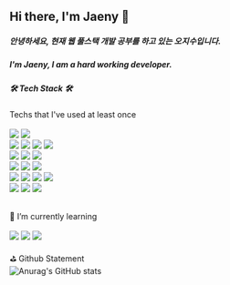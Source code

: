 
## Hi there, I'm Jaeny 👋
##### 안녕하세요, 현재 웹 풀스택 개발 공부를 하고 있는 오지수입니다.<br>
##### I'm Jaeny, I am a hard working developer.<br>


##### 🛠️ Tech Stack 🛠<br>
Techs that I've used at least once<br><br>
<img src="https://img.shields.io/badge/HTML5-3766AB?style=flat-square&logo=HTML5&logoColor=white"/></a>
<img src="https://img.shields.io/badge/CSS3-1572B6?style=flat-square&logo=CSS3&logoColor=white"/></a><br>
<img src="https://img.shields.io/badge/JavaScript-F7DF1E?style=flat-square&logo=JavaScript&logoColor=white"/></a>
<img src="https://img.shields.io/badge/jQuery-0769AD?style=flat-square&logo=jQuery&logoColor=white"/></a>
<img src="https://img.shields.io/badge/Node.js-339933?style=flat-square&logo=Node.js&logoColor=white"/></a>
<img src="https://img.shields.io/badge/Pug-A86454?style=flat-square&logo=Pug&logoColor=white"/></a><br>
<img src="https://img.shields.io/badge/Oracle-F80000?style=flat-square&logo=Oracle&logoColor=white"/></a>
<img src="https://img.shields.io/badge/MySQL-4479A1?style=flat-square&logo=MySQL&logoColor=white"/></a>
<img src="https://img.shields.io/badge/MongoDB-47A248?style=flat-square&logo=MongoDB&logoColor=white"/></a><br>
<img src="https://img.shields.io/badge/JAVA-007396?style=flat-square&logo=JAVA&logoColor=white"/></a>
<img src="https://img.shields.io/badge/Spring-6DB33F?style=flat-square&logo=Spring&logoColor=white"/></a>
<img src="https://img.shields.io/badge/Spring Boot-6DB33F?style=flat-square&logo=Spring Boot&logoColor=white"/></a><br>
<img src="https://img.shields.io/badge/Python-3776AB?style=flat-square&logo=Python&logoColor=white"/></a>
<img src="https://img.shields.io/badge/C-A8B9CC?style=flat-square&logo=C&logoColor=white"/></a>
<img src="https://img.shields.io/badge/C Sharp-239120?style=flat-square&logo=C Sharp&logoColor=white"/></a>
<img src="https://img.shields.io/badge/C++-00599C?style=flat-square&logo=C++&logoColor=white"/></a><br>
<img src="https://img.shields.io/badge/Apache Tomcat-F8DC75?style=flat-square&logo=Apache Tomcat&logoColor=white"/></a>
<img src="https://img.shields.io/badge/Qt-41CD52?style=flat-square&logo=Qt&logoColor=white"/></a>
<img src="https://img.shields.io/badge/Unity-000000?style=flat-square&logo=Unity&logoColor=white"/></a>
<br><br>

🌱 I’m currently learning <br><br>
<img src="https://img.shields.io/badge/JAVA-007396?style=flat-square&logo=JAVA&logoColor=white"/></a>
<img src="https://img.shields.io/badge/Spring-6DB33F?style=flat-square&logo=Spring&logoColor=white"/></a>
<img src="https://img.shields.io/badge/Spring Boot-6DB33F?style=flat-square&logo=Spring Boot&logoColor=white"/></a>

⛳ Github Statement<br>
![Anurag's GitHub stats](https://github-readme-stats.vercel.app/api?username=jaeny96&show_icons=true&theme=vision-friendly-dark)
<br><br><br><br>
